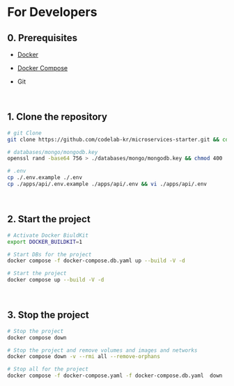 # For Developers

## 0. Prerequisites

- [Docker](https://www.docker.com/products/docker-desktop)

- [Docker Compose](https://docs.docker.com/compose/install/)

- Git

<br>

## 1. Clone the repository

```bash
# git Clone
git clone https://github.com/codelab-kr/microservices-starter.git && cd microservices-starter

# databases/mongo/mongodb.key
openssl rand -base64 756 > ./databases/mongo/mongodb.key && chmod 400 ./databases/mongo/mongodb.key

# .env
cp ./.env.example ./.env
cp ./apps/api/.env.example ./apps/api/.env && vi ./apps/api/.env
```

<br>

## 2. Start the project

```bash
# Activate Docker BiuldKit
export DOCKER_BUILDKIT=1

# Start DBs for the project
docker compose -f docker-compose.db.yaml up --build -V -d

# Start the project
docker compose up --build -V -d
```

<br>

## 3. Stop the project

```bash
# Stop the project
docker compose down

# Stop the project and remove volumes and images and networks
docker compose down -v --rmi all --remove-orphans

# Stop all for the project
docker compose -f docker-compose.yaml -f docker-compose.db.yaml  down  -v --rmi all --remove-orphans
```

<br>
